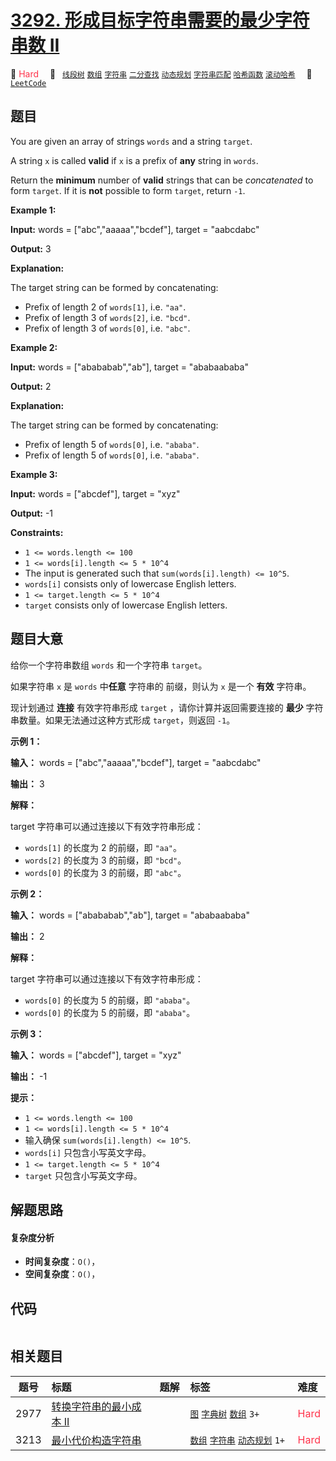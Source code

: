 # [3292. 形成目标字符串需要的最少字符串数 II](https://leetcode.com/problems/minimum-number-of-valid-strings-to-form-target-ii)

🔴 <font color=#ff334b>Hard</font>&emsp; 🔖&ensp; [`线段树`](/leetcode-js/outline/tag/segment-tree.md) [`数组`](/leetcode-js/outline/tag/array.md) [`字符串`](/leetcode-js/outline/tag/string.md) [`二分查找`](/leetcode-js/outline/tag/binary-search.md) [`动态规划`](/leetcode-js/outline/tag/dynamic-programming.md) [`字符串匹配`](/leetcode-js/outline/tag/string-matching.md) [`哈希函数`](/leetcode-js/outline/tag/hash-function.md) [`滚动哈希`](/leetcode-js/outline/tag/rolling-hash.md)&emsp; 🔗&ensp;[`LeetCode`](https://leetcode.com/problems/minimum-number-of-valid-strings-to-form-target-ii)

## 题目

You are given an array of strings `words` and a string `target`.

A string `x` is called **valid** if `x` is a prefix of **any** string in
`words`.

Return the **minimum** number of **valid** strings that can be _concatenated_
to form `target`. If it is **not** possible to form `target`, return `-1`.



**Example 1:**

**Input:** words = ["abc","aaaaa","bcdef"], target = "aabcdabc"

**Output:** 3

**Explanation:**

The target string can be formed by concatenating:

  * Prefix of length 2 of `words[1]`, i.e. `"aa"`.
  * Prefix of length 3 of `words[2]`, i.e. `"bcd"`.
  * Prefix of length 3 of `words[0]`, i.e. `"abc"`.

**Example 2:**

**Input:** words = ["abababab","ab"], target = "ababaababa"

**Output:** 2

**Explanation:**

The target string can be formed by concatenating:

  * Prefix of length 5 of `words[0]`, i.e. `"ababa"`.
  * Prefix of length 5 of `words[0]`, i.e. `"ababa"`.

**Example 3:**

**Input:** words = ["abcdef"], target = "xyz"

**Output:** -1



**Constraints:**

  * `1 <= words.length <= 100`
  * `1 <= words[i].length <= 5 * 10^4`
  * The input is generated such that `sum(words[i].length) <= 10^5`.
  * `words[i]` consists only of lowercase English letters.
  * `1 <= target.length <= 5 * 10^4`
  * `target` consists only of lowercase English letters.


## 题目大意

给你一个字符串数组 `words` 和一个字符串 `target`。

如果字符串 `x` 是 `words` 中**任意** 字符串的 前缀，则认为 `x` 是一个 **有效** 字符串。

现计划通过 **连接** 有效字符串形成 `target` ，请你计算并返回需要连接的 **最少** 字符串数量。如果无法通过这种方式形成
`target`，则返回 `-1`。



**示例 1：**

**输入：** words = ["abc","aaaaa","bcdef"], target = "aabcdabc"

**输出：** 3

**解释：**

target 字符串可以通过连接以下有效字符串形成：

  * `words[1]` 的长度为 2 的前缀，即 `"aa"`。
  * `words[2]` 的长度为 3 的前缀，即 `"bcd"`。
  * `words[0]` 的长度为 3 的前缀，即 `"abc"`。

**示例 2：**

**输入：** words = ["abababab","ab"], target = "ababaababa"

**输出：** 2

**解释：**

target 字符串可以通过连接以下有效字符串形成：

  * `words[0]` 的长度为 5 的前缀，即 `"ababa"`。
  * `words[0]` 的长度为 5 的前缀，即 `"ababa"`。

**示例 3：**

**输入：** words = ["abcdef"], target = "xyz"

**输出：** -1



**提示：**

  * `1 <= words.length <= 100`
  * `1 <= words[i].length <= 5 * 10^4`
  * 输入确保 `sum(words[i].length) <= 10^5`.
  * `words[i]`  只包含小写英文字母。
  * `1 <= target.length <= 5 * 10^4`
  * `target`  只包含小写英文字母。


## 解题思路

#### 复杂度分析

- **时间复杂度**：`O()`，
- **空间复杂度**：`O()`，

## 代码

```javascript

```

## 相关题目

<!-- prettier-ignore -->
| 题号 | 标题 | 题解 | 标签 | 难度 |
| :------: | :------ | :------: | :------ | :------ |
| 2977 | [转换字符串的最小成本 II](https://leetcode.com/problems/minimum-cost-to-convert-string-ii) |  |  [`图`](/leetcode-js/outline/tag/graph.md) [`字典树`](/leetcode-js/outline/tag/trie.md) [`数组`](/leetcode-js/outline/tag/array.md) `3+` | <font color=#ff334b>Hard</font> |
| 3213 | [最小代价构造字符串](https://leetcode.com/problems/construct-string-with-minimum-cost) |  |  [`数组`](/leetcode-js/outline/tag/array.md) [`字符串`](/leetcode-js/outline/tag/string.md) [`动态规划`](/leetcode-js/outline/tag/dynamic-programming.md) `1+` | <font color=#ff334b>Hard</font> |

<style>
.blue {
    background-color: #096dd9;
    padding: 0.25rem 0.5rem;
    margin: 0;
    font-size: 0.85em;
    border-radius: 3px;
    color: white;
    font-weight: 500;
}
table th:first-of-type { width: 10%; }
table th:nth-of-type(2) { width: 35%; }
table th:nth-of-type(3) { width: 10%; }
table th:nth-of-type(4) { width: 35%; }
table th:nth-of-type(5) { width: 10%; }
</style>
